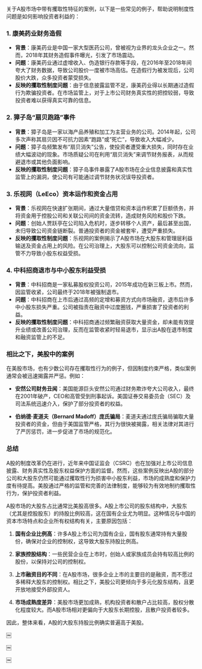 关于A股市场中带有攫取性特征的案例，以下是一些常见的例子，帮助说明制度性问题是如何影响投资者利益的：

### 1. **康美药业财务造假**
   - **背景**：康美药业是中国一家大型医药公司，曾被视为业界的龙头企业之一。然而，2018年其财务造假事件曝光，引发了市场震动。
   - **问题**：康美药业通过虚增收入、伪造银行存款等手段，在2016年至2018年间夸大了财务数据，导致公司股价一度被市场高估。在造假行为被发现后，公司股价大跌，众多投资者蒙受损失。
   - **反映的攫取性制度问题**：由于信息披露监管不足，康美药业得以长期通过造假行为欺骗投资者。在市场监管上，对于上市公司财务真实性的把控较弱，导致投资者难以获得真实可靠的信息。

### 2. **獐子岛“扇贝跑路”事件**
   - **背景**：獐子岛是一家以海产品养殖和加工为主营业务的公司。2014年起，公司多次声称其扇贝因不可抗力因素“跑路”或“死亡”，导致收入大幅减少。
   - **问题**：獐子岛频繁发布“扇贝消失”公告，使投资者遭受重大损失，同时存在业绩大幅波动的现象。市场质疑公司在利用“扇贝消失”来调节财务报表，从而规避退市或其他负面影响。
   - **反映的攫取性制度问题**：獐子岛事件暴露了A股市场在企业信息披露和真实性监管上的漏洞，使公司有可能通过调节财务状况误导投资者。

### 3. **乐视网（LeEco）资本运作和资金占用**
   - **背景**：乐视网在快速扩张期间，通过大量借贷和资本运作积累了巨额债务，并将资金用于控股公司和关联公司间的资金流转，造成财务风险和股价下跌。
   - **问题**：创始人贾跃亭在公司陷入危机时，逐步转移个人资产，最后甚至出国，未归导致公司资金链断裂。普通投资者的资金被套牢，遭受严重损失。
   - **反映的攫取性制度问题**：乐视网的案例揭示了A股市场在大股东和管理层利益输送及资金占用上的风险。在公司治理上，大股东可以控制公司资金流向，监管不力导致小股东权益受损。

### 4. **中科招商退市与中小股东利益受损**
   - **背景**：中科招商是一家私募股权投资公司，2015年成功在新三板上市。然而，因监管收紧，公司最终于2018年被强制退市。
   - **问题**：中科招商在上市后通过高频的定增和募资方式向市场融资，退市后许多中小股东损失严重。公司被指责在融资中过度圈钱，严重损害了投资者的利益。
   - **反映的攫取性制度问题**：中科招商通过频繁融资获取大量资金，却未能有效提升业绩或改善公司治理，反而在监管收紧时轻易退市，显示出A股在退市制度和融资监管上的不足。

### 相比之下，美股中的案例
在美股市场，也有少数公司存在攫取性行为的例子，但因制度约束严格，类似案例通常会被迅速揭露并严惩。例如：

- **安然公司财务丑闻**：美国能源巨头安然公司通过财务欺诈夸大公司收入，最终在2001年破产，CEO和高管受到刑事起诉。美国证券交易委员会（SEC）及司法系统迅速介入，保护了部分投资者的权益。

- **伯纳德·麦道夫（Bernard Madoff）庞氏骗局**：麦道夫通过庞氏骗局骗取大量投资者的资金，但由于美国监管严格，其行为很快被揭露，相关法律对其进行了严厉惩罚，进一步促进了市场的规范化。

### 总结
A股的制度改革仍在进行，近年来中国证监会（CSRC）也在加强对上市公司信息披露、财务真实性及股东权益保护方面的监督。然而，这些案例反映出A股的部分公司和大股东仍然可能通过攫取性行为损害中小股东利益，市场的成熟度和保护力度有待提高。美股通过严格的监管和完善的法律制度，能够较为有效地制约攫取性行为，保护投资者利益。




A股市场的大股东占比通常比美股高很多。A股上市公司的股东结构中，大股东（尤其是控股股东）的持股比例较高，这在国有企业尤为明显。这种情况与中国的资本市场特点和企业所有权结构有关，主要原因包括：

1. **国有企业比例高**：许多A股上市公司为国有企业，国有股东通常持有大量股份，确保对企业的控制权，这导致大股东持股比例高。
  
2. **家族控股结构**：一些民营企业在上市时，创始人或家族成员会持有较高比例的股份，以保持对公司的控制权。

3. **上市融资目的不同**：在A股市场，很多企业上市的主要目的是融资，而不愿过多稀释大股东的控制权。相比之下，美股公司更倾向于多元化股东结构，且更开放地接受外部投资人。

4. **市场成熟度差异**：美股市场更加成熟，机构投资者和散户占比较高，股权分散化程度较大。而A股市场相对更偏向于大股东长期控股，且散户投资者较多。

因此，整体来看，A股的大股东持股比例确实普遍高于美股。


￼

￼

￼